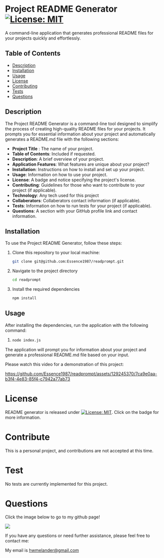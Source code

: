 # **Project README Generator** [![License: MIT](https://img.shields.io/badge/License-MIT-yellow.svg)](https://opensource.org/licenses/MIT)

A command-line application that generates professional README files for your projects quickly and effortlessly.

## **Table of Contents**
- [Description](#description)
- [Installation](#installation)
- [Usage](#usage)
- [License](#license)
- [Contributing](#contributing)
- [Tests](#tests)
- [Questions](#questions)

## **Description**

The Project README Generator is a command-line tool designed to simplify the process of creating high-quality README files for your projects. It prompts you for essential information about your project and automatically generates a README.md file with the following sections:

- **Project Title** : The name of your project.
- **Table of Contents**: Included if requested.
- **Description**: A brief overview of your project.
- **Application Features**: What features are unique about your project?
- **Installation**: Instructions on how to install and set up your project.
- **Usage**: Information on how to use your project.
- **License**: A badge and notice specifying the project's license.
- **Contributing**: Guidelines for those who want to contribute to your project (if applicable).
- **Technology**: Any tech used for this project
- **Collaberators**: Collaberators contact information (if applicable).
- **Tests**: Information on how to run tests for your project (if applicable).
- **Questions**: A section with your GitHub profile link and contact information.

## **Installation**

To use the Project README Generator, follow these steps:

1. Clone this repository to your local machine:

   ```bash
   git clone git@github.com:Essence1987/readprompt.git
2. Navigate to the project directory
   ```bash
   cd readprompt
3. Install the required dependencies
   ```bash
   npm install
## **Usage** 

After installing the dependencies, run the application with the following command:
1. ```bash
   node index.js
The application will prompt you for information about your project and generate a professional README.md file based on your input.

Please watch this video for a demonstration of this project:


https://github.com/Essence1987/readprompt/assets/129245370/7ca9e0aa-b3f4-4e83-85f4-c7942a77ab73


# **License**

README generator is released under [![License: MIT](https://img.shields.io/badge/License-MIT-yellow.svg)](https://opensource.org/licenses/MIT). Click on the badge for more information.

# **Contribute**

This is a personal project, and contributions are not accepted at this time.

# **Test**

No tests are currently implemented for this project.

# **Questions**

Click the image below to go to my github page!

<a href="https://github.com/essence1987"><img src="https://github-profile-summary-cards.vercel.app/api/cards/profile-details?username=essence1987&theme=default"/></a>

If you have any questions or need further assistance, please feel free to contact me:

My email is hwmelander@gmail.com
